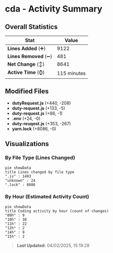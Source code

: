 # cda - Activity Summary 

## Overall Statistics

| Stat                   | Value                                                             |
| ---------------------- | ----------------------------------------------------------------- |
| **Lines Added** (➕)   | 9122                                          |
| **Lines Removed** (➖) | 481                                        |
| **Net Change** (↕)    | 8641                |
| **Active Time** (⌚)   | 115 minutes |


## Modified Files
- **dutyRequest.js** (+440, -208)
- **duty-request.js** (+133, -5)
- **duty-request.js** (+86, -1)
- **.env** (+24, -0)
- **duty-reuqest.js** (+353, -267)
- **yarn.lock** (+8086, -0)

## Visualizations

### By File Type (Lines Changed)

```mermaid
pie showData
title Lines changed by file type
".js" : 1493
"unknown" : 24
".lock" : 8086
```

### By Hour (Estimated Activity Count)

```mermaid
pie showData
title Coding activity by hour (count of changes)
"09h" : 9
"10h" : 30
"11h" : 22
"12h" : 2
"14h" : 9
"15h" : 2
```


> **Last Updated:** 04/02/2025, 15:19:28